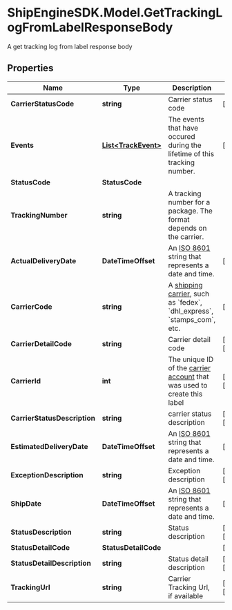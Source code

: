 # ShipEngineSDK.Model.GetTrackingLogFromLabelResponseBody
A get tracking log from label response body

## Properties

Name | Type | Description | Notes
------------ | ------------- | ------------- | -------------
**CarrierStatusCode** | **string** | Carrier status code | [readonly] 
**Events** | [**List&lt;TrackEvent&gt;**](TrackEvent.md) | The events that have occured during the lifetime of this tracking number. | [readonly] 
**StatusCode** | **StatusCode** |  | 
**TrackingNumber** | **string** | A tracking number for a package. The format depends on the carrier. | 
**ActualDeliveryDate** | **DateTimeOffset** | An [ISO 8601](https://en.wikipedia.org/wiki/ISO_8601) string that represents a date and time.  | [optional] 
**CarrierCode** | **string** | A [shipping carrier](https://www.shipengine.com/docs/carriers/setup/), such as &#x60;fedex&#x60;, &#x60;dhl_express&#x60;, &#x60;stamps_com&#x60;, etc.  | [optional] 
**CarrierDetailCode** | **string** | Carrier detail code | [optional] [readonly] 
**CarrierId** | **int** | The unique ID of the [carrier account](https://www.shipengine.com/docs/carriers/setup/) that was used to create this label  | [optional] [readonly] 
**CarrierStatusDescription** | **string** | carrier status description | [optional] [readonly] 
**EstimatedDeliveryDate** | **DateTimeOffset** | An [ISO 8601](https://en.wikipedia.org/wiki/ISO_8601) string that represents a date and time.  | [optional] 
**ExceptionDescription** | **string** | Exception description | [optional] [readonly] 
**ShipDate** | **DateTimeOffset** | An [ISO 8601](https://en.wikipedia.org/wiki/ISO_8601) string that represents a date and time.  | [optional] 
**StatusDescription** | **string** | Status description | [optional] [readonly] 
**StatusDetailCode** | **StatusDetailCode** |  | [optional] 
**StatusDetailDescription** | **string** | Status detail description | [optional] [readonly] 
**TrackingUrl** | **string** | Carrier Tracking Url, if available | [optional] [readonly] 

